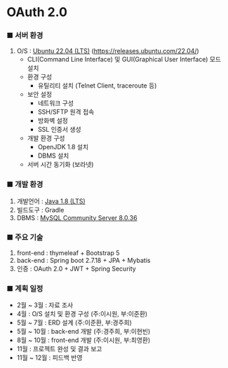 # OAuth 2.0

### ■ 서버 환경
1. O/S : [Ubuntu 22.04 (LTS)](https://ubuntu.com/download/desktop) (https://releases.ubuntu.com/22.04/)
    - CLI(Command Line Interface) 및 GUI(Graphical User Interface) 모드 설치
    - 환경 구성 
        - 유틸리티 설치 (Telnet Client, traceroute 등)
    - 보안 설정
        - 네트워크 구성
        - SSH/SFTP 원격 접속
        - 방화벽 설정
        - SSL 인증서 생성
    - 개발 환경 구성
        - OpenJDK 1.8 설치
        - DBMS 설치
   - 서버 시간 동기화 (보라넷)

### ■ 개발 환경
1. 개발언어 : [Java 1.8 (LTS)](https://github.com/ojdkbuild/ojdkbuild)
2. 빌드도구 : Gradle
3. DBMS : [MySQL Community Server 8.0.36](https://dev.mysql.com/downloads/windows/installer/8.0.html)

### ■ 주요 기술
1. front-end : thymeleaf + Bootstrap 5
2. back-end : Spring boot 2.7.18 + JPA + Mybatis
3. 인증 : OAuth 2.0 + JWT + Spring Security

### ■ 계획 일정
- 2월 ~ 3월 : 자료 조사
- 4월 : O/S 설치 및 환경 구성 (주:이시원, 부:이준환)
- 5월 ~ 7월 : ERD 설계 (주:이준환, 부:경주희)
- 5월 ~ 10월 : back-end 개발 (주:경주희, 부:이현빈)
- 8월 ~ 10월 : front-end 개발 (주:이시원, 부:최영환)
- 11월 : 프로젝트 완성 및 결과 보고
- 11월 ~ 12월 : 피드백 반영
